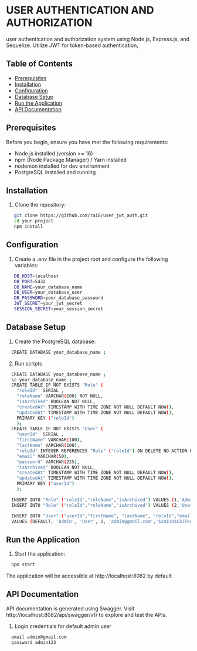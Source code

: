 # USER AUTHENTICATION AND AUTHORIZATION

user authentication and authorization system using Node.js, Express.js, and Sequelize. Utilize JWT for token-based authentication,

## Table of Contents

- [Prerequisites](#prerequisites)
- [Installation](#installation)
- [Configuration](#configuration)
- [Database Setup](#database-setup)
- [Run the Application](#run-the-application)
- [API Documentation](#api-documentation)

## Prerequisites

Before you begin, ensure you have met the following requirements:

- Node.js installed (version >= 16)
- npm (Node Package Manager) / Yarn installed
- nodemon installed for dev environment
- PostgreSQL installed and running

## Installation

1. Clone the repository:

```bash
   git clone https://github.com/rai8/user_jwt_auth.git
   cd your-project
   npm install
```

## Configuration

1. Create a .env file in the project root and configure the following variables:

```bash
   DB_HOST=localhost
   DB_PORT=5432
   DB_NAME=your_database_name
   DB_USER=your_database_user
   DB_PASSWORD=your_database_password
   JWT_SECRET=your_jwt_secret
   SESSION_SECRET=your_session_secret
```

## Database Setup

1. Create the PostgreSQL database:

```bash
  CREATE DATABASE your_database_name ;
```

2. Run scripts

```bash
  CREATE DATABASE your_database_name ;
  \c your_database_name ;
  CREATE TABLE IF NOT EXISTS "Role" (
    "roleId"  SERIAL ,
    "roleName" VARCHAR(100) NOT NULL,
    "isArchived" BOOLEAN NOT NULL,
    "createdAt" TIMESTAMP WITH TIME ZONE NOT NULL DEFAULT NOW(),
    "updatedAt" TIMESTAMP WITH TIME ZONE NOT NULL DEFAULT NOW(),
    PRIMARY KEY ("roleId")
    );
  CREATE TABLE IF NOT EXISTS "User" (
    "userId"  SERIAL ,
    "firstName" VARCHAR(100),
    "lastName" VARCHAR(100),
    "roleId" INTEGER REFERENCES "Role" ("roleId") ON DELETE NO ACTION ON UPDATE CASCADE,
    "email" VARCHAR(50),
    "password" VARCHAR(225),
    "isArchived" BOOLEAN NOT NULL,
    "createdAt" TIMESTAMP WITH TIME ZONE NOT NULL DEFAULT NOW(),
    "updatedAt" TIMESTAMP WITH TIME ZONE NOT NULL DEFAULT NOW(),
    PRIMARY KEY ("userId")
    );

  INSERT INTO "Role" ("roleId","roleName","isArchived") VALUES (1,'Admin',false);
  INSERT INTO "Role" ("roleId","roleName","isArchived") VALUES (2,'User',false);

  INSERT INTO "User" ("userId","firstName", "lastName", "roleId","email", "password", "isArchived")
  VALUES (DEFAULT, 'Admin', 'User', 1, 'admin@gmail.com','$2a$10$LkJFootOsEzpPnPtyvuku7BaxF0gMLr1/CohhVZH81x3PX9QdSeq', false );
```

## Run the Application

1. Start the application:

```bash
  npm start
```

The application will be accessible at http://localhost:8082 by default.

## API Documentation

API documentation is generated using Swagger. Visit http://localhost:8082/api/swagger/v1/ to explore and test the APIs.

1. Login credentials for default admin user

```bash
  email admin@gmail.com
  password admin123
```
